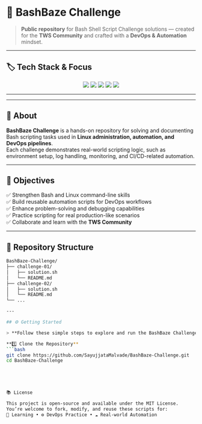 # 🧠 BashBaze Challenge  

> **Public repository** for Bash Shell Script Challenge solutions — created for the **TWS Community** and crafted with a **DevOps & Automation** mindset.

---

## 🏷️ Tech Stack & Focus  

<p align="center">
  <img src="https://img.shields.io/badge/Bash_Scripting-121011?style=for-the-badge&logo=gnu-bash&logoColor=white" />
  <img src="https://img.shields.io/badge/Linux-Automation-blue?style=for-the-badge&logo=linux&logoColor=white" />
  <img src="https://img.shields.io/badge/DevOps-Tools-green?style=for-the-badge&logo=devops&logoColor=white" />
  <img src="https://img.shields.io/badge/Shell_Automation-FF9800?style=for-the-badge" />
  <a href="https://github.com/SayujjataMalvade/BashBaze-Challenge/blob/main/LICENSE">
    <img src="https://img.shields.io/badge/License-MIT-yellow?style=for-the-badge" />
  </a>
</p>

---

---

## 📘 About  

**BashBaze Challenge** is a hands-on repository for solving and documenting Bash scripting tasks used in **Linux administration, automation, and DevOps pipelines**.  
Each challenge demonstrates real-world scripting logic, such as environment setup, log handling, monitoring, and CI/CD-related automation.  

---

## 🎯 Objectives  

✅ Strengthen Bash and Linux command-line skills  
✅ Build reusable automation scripts for DevOps workflows  
✅ Enhance problem-solving and debugging capabilities  
✅ Practice scripting for real production-like scenarios  
✅ Collaborate and learn with the **TWS Community**

---


## 🧩 Repository Structure  

```bash
BashBaze-Challenge/
├── challenge-01/
│   ├── solution.sh
│   └── README.md
├── challenge-02/
│   ├── solution.sh
│   └── README.md
└── ...

---

## ⚙️ Getting Started  

> **Follow these simple steps to explore and run the BashBaze Challenge scripts.**

**1️⃣ Clone the Repository**
```bash
git clone https://github.com/SayujjataMalvade/BashBaze-Challenge.git
cd BashBaze-Challenge





📚 License

This project is open-source and available under the MIT License.
You’re welcome to fork, modify, and reuse these scripts for:
🧩 Learning • ⚙️ DevOps Practice • ☁️ Real-world Automation
